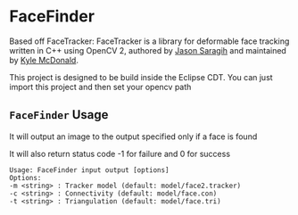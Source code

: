 # FaceFinder

Based off FaceTracker:
FaceTracker is a library for deformable face tracking written in C++ using OpenCV 2, authored by [Jason Saragih](http://jsaragih.org/) and maintained by [Kyle McDonald](http://kylemcdonald.net/).

This project is designed to be build inside the Eclipse CDT. You can just import this project and then set your opencv path


## `FaceFinder` Usage

It will output an image to the output specified only if a face is found

It will also return status code -1 for failure and 0 for success

````
Usage: FaceFinder input output [options]
Options:
-m <string> : Tracker model (default: model/face2.tracker)
-c <string> : Connectivity (default: model/face.con)
-t <string> : Triangulation (default: model/face.tri)

````
